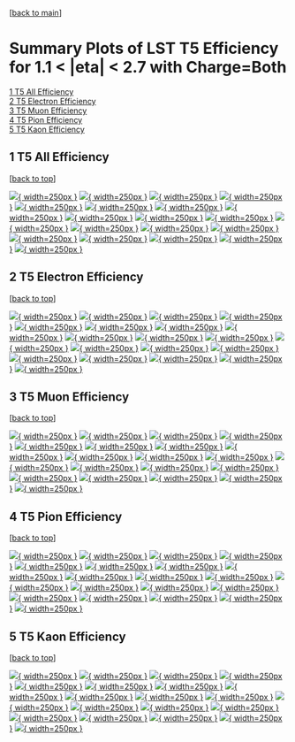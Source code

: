 [[back to main](./)]

# <a name="top"></a> Summary Plots of LST T5 Efficiency for 1.1 < |eta| < 2.7 with Charge=Both

[1 T5 All Efficiency](#1)<br/>[2 T5 Electron Efficiency](#2)<br/>[3 T5 Muon Efficiency](#3)<br/>[4 T5 Pion Efficiency](#4)<br/>[5 T5 Kaon Efficiency](#5)<br/>



## <a name="1"></a> 1 T5 All Efficiency

 [[back to top](#top)]

[![](../mtv/var/T5_xtr_0_0_eff_pt.png){ width=250px }](T5_xtr_0_0_eff_pt.html)
[![](../mtv/var/T5_xtr_0_0_eff_ptzoom.png){ width=250px }](T5_xtr_0_0_eff_ptzoom.html)
[![](../mtv/var/T5_xtr_0_0_eff_ptlow.png){ width=250px }](T5_xtr_0_0_eff_ptlow.html)
[![](../mtv/var/T5_xtr_0_0_eff_ptlowzoom.png){ width=250px }](T5_xtr_0_0_eff_ptlowzoom.html)
[![](../mtv/var/T5_xtr_0_0_eff_ptmtv.png){ width=250px }](T5_xtr_0_0_eff_ptmtv.html)
[![](../mtv/var/T5_xtr_0_0_eff_ptmtvzoom.png){ width=250px }](T5_xtr_0_0_eff_ptmtvzoom.html)
[![](../mtv/var/T5_xtr_0_0_eff_eta.png){ width=250px }](T5_xtr_0_0_eff_eta.html)
[![](../mtv/var/T5_xtr_0_0_eff_etazoom.png){ width=250px }](T5_xtr_0_0_eff_etazoom.html)
[![](../mtv/var/T5_xtr_0_0_eff_etacoarse.png){ width=250px }](T5_xtr_0_0_eff_etacoarse.html)
[![](../mtv/var/T5_xtr_0_0_eff_etacoarsezoom.png){ width=250px }](T5_xtr_0_0_eff_etacoarsezoom.html)
[![](../mtv/var/T5_xtr_0_0_eff_phi.png){ width=250px }](T5_xtr_0_0_eff_phi.html)
[![](../mtv/var/T5_xtr_0_0_eff_phizoom.png){ width=250px }](T5_xtr_0_0_eff_phizoom.html)
[![](../mtv/var/T5_xtr_0_0_eff_phicoarse.png){ width=250px }](T5_xtr_0_0_eff_phicoarse.html)
[![](../mtv/var/T5_xtr_0_0_eff_phicoarsezoom.png){ width=250px }](T5_xtr_0_0_eff_phicoarsezoom.html)
[![](../mtv/var/T5_xtr_0_0_eff_dxy.png){ width=250px }](T5_xtr_0_0_eff_dxy.html)
[![](../mtv/var/T5_xtr_0_0_eff_dxycoarse.png){ width=250px }](T5_xtr_0_0_eff_dxycoarse.html)
[![](../mtv/var/T5_xtr_0_0_eff_dxycoarsezoom.png){ width=250px }](T5_xtr_0_0_eff_dxycoarsezoom.html)
[![](../mtv/var/T5_xtr_0_0_eff_dz.png){ width=250px }](T5_xtr_0_0_eff_dz.html)
[![](../mtv/var/T5_xtr_0_0_eff_dzcoarse.png){ width=250px }](T5_xtr_0_0_eff_dzcoarse.html)
[![](../mtv/var/T5_xtr_0_0_eff_dzcoarsezoom.png){ width=250px }](T5_xtr_0_0_eff_dzcoarsezoom.html)


## <a name="2"></a> 2 T5 Electron Efficiency

 [[back to top](#top)]

[![](../mtv/var/T5_xtr_11_0_eff_pt.png){ width=250px }](T5_xtr_11_0_eff_pt.html)
[![](../mtv/var/T5_xtr_11_0_eff_ptzoom.png){ width=250px }](T5_xtr_11_0_eff_ptzoom.html)
[![](../mtv/var/T5_xtr_11_0_eff_ptlow.png){ width=250px }](T5_xtr_11_0_eff_ptlow.html)
[![](../mtv/var/T5_xtr_11_0_eff_ptlowzoom.png){ width=250px }](T5_xtr_11_0_eff_ptlowzoom.html)
[![](../mtv/var/T5_xtr_11_0_eff_ptmtv.png){ width=250px }](T5_xtr_11_0_eff_ptmtv.html)
[![](../mtv/var/T5_xtr_11_0_eff_ptmtvzoom.png){ width=250px }](T5_xtr_11_0_eff_ptmtvzoom.html)
[![](../mtv/var/T5_xtr_11_0_eff_eta.png){ width=250px }](T5_xtr_11_0_eff_eta.html)
[![](../mtv/var/T5_xtr_11_0_eff_etazoom.png){ width=250px }](T5_xtr_11_0_eff_etazoom.html)
[![](../mtv/var/T5_xtr_11_0_eff_etacoarse.png){ width=250px }](T5_xtr_11_0_eff_etacoarse.html)
[![](../mtv/var/T5_xtr_11_0_eff_etacoarsezoom.png){ width=250px }](T5_xtr_11_0_eff_etacoarsezoom.html)
[![](../mtv/var/T5_xtr_11_0_eff_phi.png){ width=250px }](T5_xtr_11_0_eff_phi.html)
[![](../mtv/var/T5_xtr_11_0_eff_phizoom.png){ width=250px }](T5_xtr_11_0_eff_phizoom.html)
[![](../mtv/var/T5_xtr_11_0_eff_phicoarse.png){ width=250px }](T5_xtr_11_0_eff_phicoarse.html)
[![](../mtv/var/T5_xtr_11_0_eff_phicoarsezoom.png){ width=250px }](T5_xtr_11_0_eff_phicoarsezoom.html)
[![](../mtv/var/T5_xtr_11_0_eff_dxy.png){ width=250px }](T5_xtr_11_0_eff_dxy.html)
[![](../mtv/var/T5_xtr_11_0_eff_dxycoarse.png){ width=250px }](T5_xtr_11_0_eff_dxycoarse.html)
[![](../mtv/var/T5_xtr_11_0_eff_dxycoarsezoom.png){ width=250px }](T5_xtr_11_0_eff_dxycoarsezoom.html)
[![](../mtv/var/T5_xtr_11_0_eff_dz.png){ width=250px }](T5_xtr_11_0_eff_dz.html)
[![](../mtv/var/T5_xtr_11_0_eff_dzcoarse.png){ width=250px }](T5_xtr_11_0_eff_dzcoarse.html)
[![](../mtv/var/T5_xtr_11_0_eff_dzcoarsezoom.png){ width=250px }](T5_xtr_11_0_eff_dzcoarsezoom.html)


## <a name="3"></a> 3 T5 Muon Efficiency

 [[back to top](#top)]

[![](../mtv/var/T5_xtr_13_0_eff_pt.png){ width=250px }](T5_xtr_13_0_eff_pt.html)
[![](../mtv/var/T5_xtr_13_0_eff_ptzoom.png){ width=250px }](T5_xtr_13_0_eff_ptzoom.html)
[![](../mtv/var/T5_xtr_13_0_eff_ptlow.png){ width=250px }](T5_xtr_13_0_eff_ptlow.html)
[![](../mtv/var/T5_xtr_13_0_eff_ptlowzoom.png){ width=250px }](T5_xtr_13_0_eff_ptlowzoom.html)
[![](../mtv/var/T5_xtr_13_0_eff_ptmtv.png){ width=250px }](T5_xtr_13_0_eff_ptmtv.html)
[![](../mtv/var/T5_xtr_13_0_eff_ptmtvzoom.png){ width=250px }](T5_xtr_13_0_eff_ptmtvzoom.html)
[![](../mtv/var/T5_xtr_13_0_eff_eta.png){ width=250px }](T5_xtr_13_0_eff_eta.html)
[![](../mtv/var/T5_xtr_13_0_eff_etazoom.png){ width=250px }](T5_xtr_13_0_eff_etazoom.html)
[![](../mtv/var/T5_xtr_13_0_eff_etacoarse.png){ width=250px }](T5_xtr_13_0_eff_etacoarse.html)
[![](../mtv/var/T5_xtr_13_0_eff_etacoarsezoom.png){ width=250px }](T5_xtr_13_0_eff_etacoarsezoom.html)
[![](../mtv/var/T5_xtr_13_0_eff_phi.png){ width=250px }](T5_xtr_13_0_eff_phi.html)
[![](../mtv/var/T5_xtr_13_0_eff_phizoom.png){ width=250px }](T5_xtr_13_0_eff_phizoom.html)
[![](../mtv/var/T5_xtr_13_0_eff_phicoarse.png){ width=250px }](T5_xtr_13_0_eff_phicoarse.html)
[![](../mtv/var/T5_xtr_13_0_eff_phicoarsezoom.png){ width=250px }](T5_xtr_13_0_eff_phicoarsezoom.html)
[![](../mtv/var/T5_xtr_13_0_eff_dxy.png){ width=250px }](T5_xtr_13_0_eff_dxy.html)
[![](../mtv/var/T5_xtr_13_0_eff_dxycoarse.png){ width=250px }](T5_xtr_13_0_eff_dxycoarse.html)
[![](../mtv/var/T5_xtr_13_0_eff_dxycoarsezoom.png){ width=250px }](T5_xtr_13_0_eff_dxycoarsezoom.html)
[![](../mtv/var/T5_xtr_13_0_eff_dz.png){ width=250px }](T5_xtr_13_0_eff_dz.html)
[![](../mtv/var/T5_xtr_13_0_eff_dzcoarse.png){ width=250px }](T5_xtr_13_0_eff_dzcoarse.html)
[![](../mtv/var/T5_xtr_13_0_eff_dzcoarsezoom.png){ width=250px }](T5_xtr_13_0_eff_dzcoarsezoom.html)


## <a name="4"></a> 4 T5 Pion Efficiency

 [[back to top](#top)]

[![](../mtv/var/T5_xtr_211_0_eff_pt.png){ width=250px }](T5_xtr_211_0_eff_pt.html)
[![](../mtv/var/T5_xtr_211_0_eff_ptzoom.png){ width=250px }](T5_xtr_211_0_eff_ptzoom.html)
[![](../mtv/var/T5_xtr_211_0_eff_ptlow.png){ width=250px }](T5_xtr_211_0_eff_ptlow.html)
[![](../mtv/var/T5_xtr_211_0_eff_ptlowzoom.png){ width=250px }](T5_xtr_211_0_eff_ptlowzoom.html)
[![](../mtv/var/T5_xtr_211_0_eff_ptmtv.png){ width=250px }](T5_xtr_211_0_eff_ptmtv.html)
[![](../mtv/var/T5_xtr_211_0_eff_ptmtvzoom.png){ width=250px }](T5_xtr_211_0_eff_ptmtvzoom.html)
[![](../mtv/var/T5_xtr_211_0_eff_eta.png){ width=250px }](T5_xtr_211_0_eff_eta.html)
[![](../mtv/var/T5_xtr_211_0_eff_etazoom.png){ width=250px }](T5_xtr_211_0_eff_etazoom.html)
[![](../mtv/var/T5_xtr_211_0_eff_etacoarse.png){ width=250px }](T5_xtr_211_0_eff_etacoarse.html)
[![](../mtv/var/T5_xtr_211_0_eff_etacoarsezoom.png){ width=250px }](T5_xtr_211_0_eff_etacoarsezoom.html)
[![](../mtv/var/T5_xtr_211_0_eff_phi.png){ width=250px }](T5_xtr_211_0_eff_phi.html)
[![](../mtv/var/T5_xtr_211_0_eff_phizoom.png){ width=250px }](T5_xtr_211_0_eff_phizoom.html)
[![](../mtv/var/T5_xtr_211_0_eff_phicoarse.png){ width=250px }](T5_xtr_211_0_eff_phicoarse.html)
[![](../mtv/var/T5_xtr_211_0_eff_phicoarsezoom.png){ width=250px }](T5_xtr_211_0_eff_phicoarsezoom.html)
[![](../mtv/var/T5_xtr_211_0_eff_dxy.png){ width=250px }](T5_xtr_211_0_eff_dxy.html)
[![](../mtv/var/T5_xtr_211_0_eff_dxycoarse.png){ width=250px }](T5_xtr_211_0_eff_dxycoarse.html)
[![](../mtv/var/T5_xtr_211_0_eff_dxycoarsezoom.png){ width=250px }](T5_xtr_211_0_eff_dxycoarsezoom.html)
[![](../mtv/var/T5_xtr_211_0_eff_dz.png){ width=250px }](T5_xtr_211_0_eff_dz.html)
[![](../mtv/var/T5_xtr_211_0_eff_dzcoarse.png){ width=250px }](T5_xtr_211_0_eff_dzcoarse.html)
[![](../mtv/var/T5_xtr_211_0_eff_dzcoarsezoom.png){ width=250px }](T5_xtr_211_0_eff_dzcoarsezoom.html)


## <a name="5"></a> 5 T5 Kaon Efficiency

 [[back to top](#top)]

[![](../mtv/var/T5_xtr_321_0_eff_pt.png){ width=250px }](T5_xtr_321_0_eff_pt.html)
[![](../mtv/var/T5_xtr_321_0_eff_ptzoom.png){ width=250px }](T5_xtr_321_0_eff_ptzoom.html)
[![](../mtv/var/T5_xtr_321_0_eff_ptlow.png){ width=250px }](T5_xtr_321_0_eff_ptlow.html)
[![](../mtv/var/T5_xtr_321_0_eff_ptlowzoom.png){ width=250px }](T5_xtr_321_0_eff_ptlowzoom.html)
[![](../mtv/var/T5_xtr_321_0_eff_ptmtv.png){ width=250px }](T5_xtr_321_0_eff_ptmtv.html)
[![](../mtv/var/T5_xtr_321_0_eff_ptmtvzoom.png){ width=250px }](T5_xtr_321_0_eff_ptmtvzoom.html)
[![](../mtv/var/T5_xtr_321_0_eff_eta.png){ width=250px }](T5_xtr_321_0_eff_eta.html)
[![](../mtv/var/T5_xtr_321_0_eff_etazoom.png){ width=250px }](T5_xtr_321_0_eff_etazoom.html)
[![](../mtv/var/T5_xtr_321_0_eff_etacoarse.png){ width=250px }](T5_xtr_321_0_eff_etacoarse.html)
[![](../mtv/var/T5_xtr_321_0_eff_etacoarsezoom.png){ width=250px }](T5_xtr_321_0_eff_etacoarsezoom.html)
[![](../mtv/var/T5_xtr_321_0_eff_phi.png){ width=250px }](T5_xtr_321_0_eff_phi.html)
[![](../mtv/var/T5_xtr_321_0_eff_phizoom.png){ width=250px }](T5_xtr_321_0_eff_phizoom.html)
[![](../mtv/var/T5_xtr_321_0_eff_phicoarse.png){ width=250px }](T5_xtr_321_0_eff_phicoarse.html)
[![](../mtv/var/T5_xtr_321_0_eff_phicoarsezoom.png){ width=250px }](T5_xtr_321_0_eff_phicoarsezoom.html)
[![](../mtv/var/T5_xtr_321_0_eff_dxy.png){ width=250px }](T5_xtr_321_0_eff_dxy.html)
[![](../mtv/var/T5_xtr_321_0_eff_dxycoarse.png){ width=250px }](T5_xtr_321_0_eff_dxycoarse.html)
[![](../mtv/var/T5_xtr_321_0_eff_dxycoarsezoom.png){ width=250px }](T5_xtr_321_0_eff_dxycoarsezoom.html)
[![](../mtv/var/T5_xtr_321_0_eff_dz.png){ width=250px }](T5_xtr_321_0_eff_dz.html)
[![](../mtv/var/T5_xtr_321_0_eff_dzcoarse.png){ width=250px }](T5_xtr_321_0_eff_dzcoarse.html)
[![](../mtv/var/T5_xtr_321_0_eff_dzcoarsezoom.png){ width=250px }](T5_xtr_321_0_eff_dzcoarsezoom.html)
